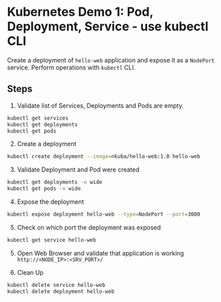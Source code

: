 # Kubernetes Demo 1: Pod, Deployment, Service​ - use kubectl CLI

Create a deployment of `hello-web` application and expose it as a `NodePort` service.
Perform operations with `kubectl` CLI.

## Steps

1. Validate list of Services, Deployments and Pods are empty.
```bash
kubectl get services
kubectl get deployments
kubectl get pods
```

2. Create a deployment
```bash
kubectl create deployment --image=nkuba/hello-web:1.0 hello-web
```

3. Validate Deployment and Pod were created
```bash
kubectl get deployments -o wide
kubectl get pods -o wide
```

4. Expose the deployment
```bash
kubectl expose deployment hello-web --type=NodePort --port=3080
```

5. Check on which port the deployment was exposed
```bash
kubectl get service hello-web
```

5. Open Web Browser and validate that application is working
`http://<NODE_IP>:<SRV_PORT>/`

6. Clean Up
```bash
kubectl delete service hello-web
kubectl delete deployment hello-web
```